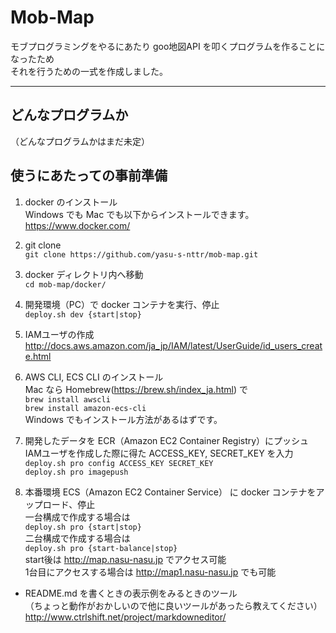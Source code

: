 # Mob-Map
モブプログラミングをやるにあたり goo地図API を叩くプログラムを作ることになったため  
それを行うための一式を作成しました。    

------------- 
## どんなプログラムか

（どんなプログラムかはまだ未定）

## 使うにあたっての事前準備  
1. docker のインストール  
Windows でも Mac でも以下からインストールできます。
<https://www.docker.com/>
2. git clone  
`git clone https://github.com/yasu-s-nttr/mob-map.git`

3. docker ディレクトリ内へ移動  
`cd mob-map/docker/`  

4. 開発環境（PC）で docker コンテナを実行、停止  
`deploy.sh dev {start|stop}`

5. IAMユーザの作成  
<http://docs.aws.amazon.com/ja_jp/IAM/latest/UserGuide/id_users_create.html>  
6. AWS CLI, ECS CLI のインストール  
Mac なら Homebrew(<https://brew.sh/index_ja.html>) で  
`brew install awscli`  
`brew install amazon-ecs-cli`  
Windows でもインストール方法があるはずです。

7. 開発したデータを ECR（Amazon EC2 Container Registry）にプッシュ  
IAMユーザを作成した際に得た ACCESS_KEY, SECRET_KEY を入力  
`deploy.sh pro config ACCESS_KEY SECRET_KEY`  
`deploy.sh pro imagepush`  
8. 本番環境 ECS（Amazon EC2 Container Service） に docker コンテナをアップロード、停止  
一台構成で作成する場合は  
`deploy.sh pro {start|stop}`  
二台構成で作成する場合は  
`deploy.sh pro {start-balance|stop}`  
start後は <http://map.nasu-nasu.jp> でアクセス可能  
1台目にアクセスする場合は <http://map1.nasu-nasu.jp> でも可能

* README.md を書くときの表示例をみるときのツール  
（ちょっと動作がおかしいので他に良いツールがあったら教えてください）  
<http://www.ctrlshift.net/project/markdowneditor/>